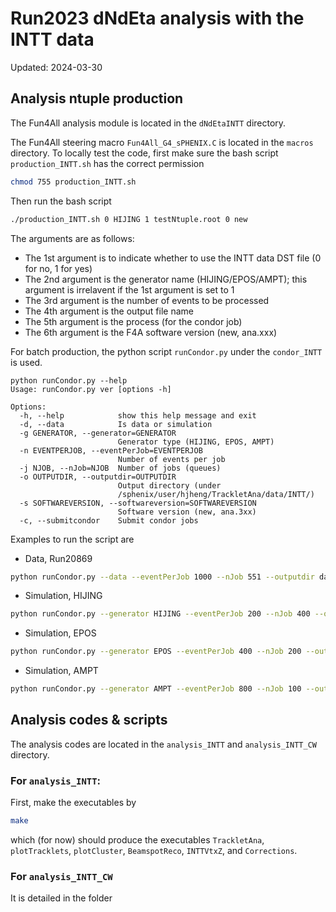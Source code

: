 # Run2023 dNdEta analysis with the INTT data
Updated: 2024-03-30

## Analysis ntuple production
The Fun4All analysis module is located in the `dNdEtaINTT` directory.  

The Fun4All steering macro `Fun4All_G4_sPHENIX.C` is located in the `macros` directory. To locally test the code, first make sure the bash script `production_INTT.sh` has the correct permission
```bash
chmod 755 production_INTT.sh
```
Then run the bash script 
```bash
./production_INTT.sh 0 HIJING 1 testNtuple.root 0 new
```
The arguments are as follows:
- The 1st argument is to indicate whether to use the INTT data DST file (0 for no, 1 for yes)
- The 2nd argument is the generator name (HIJING/EPOS/AMPT); this argument is irrelavent if the 1st argument is set to 1
- The 3rd argument is the number of events to be processed
- The 4th argument is the output file name
- The 5th argument is the process (for the condor job)
- The 6th argument is the F4A software version (new, ana.xxx)

For batch production, the python script `runCondor.py` under the `condor_INTT` is used. 
```
python runCondor.py --help
Usage: runCondor.py ver [options -h]

Options:
  -h, --help            show this help message and exit
  -d, --data            Is data or simulation
  -g GENERATOR, --generator=GENERATOR
                        Generator type (HIJING, EPOS, AMPT)
  -n EVENTPERJOB, --eventPerJob=EVENTPERJOB
                        Number of events per job
  -j NJOB, --nJob=NJOB  Number of jobs (queues)
  -o OUTPUTDIR, --outputdir=OUTPUTDIR
                        Output directory (under
                        /sphenix/user/hjheng/TrackletAna/data/INTT/)
  -s SOFTWAREVERSION, --softwareversion=SOFTWAREVERSION
                        Software version (new, ana.3xx)
  -c, --submitcondor    Submit condor jobs
```
Examples to run the script are
- Data, Run20869
```bash
python runCondor.py --data --eventPerJob 1000 --nJob 551 --outputdir data_Run20869 --softwareversion ana.382 --submitcondor
```
- Simulation, HIJING
```bash
python runCondor.py --generator HIJING --eventPerJob 200 --nJob 400 --outputdir HIJING_ana398_xvtx-0p04cm_yvtx0p24cm_zvtx-20cm_dummyAlignParams --softwareversion ana.398 --submitcondor
```
- Simulation, EPOS
```bash
python runCondor.py --generator EPOS --eventPerJob 400 --nJob 200 --outputdir EPOS_ana399_xvtx-0p04cm_yvtx0p24cm_zvtx-20cm_dummyAlignParams --softwareversion ana.399  --submitcondor
```
- Simulation, AMPT
```bash
python runCondor.py --generator AMPT --eventPerJob 800 --nJob 100 --outputdir AMPT_ana400_xvtx-0p04cm_yvtx0p24cm_zvtx-20cm_dummyAlignParams --softwareversion ana.400 --submitcondor
```

## Analysis codes & scripts
The analysis codes are located in the `analysis_INTT` and `analysis_INTT_CW` directory.

### For `analysis_INTT`:
First, make the executables by
```bash
make
```
which (for now) should produce the executables `TrackletAna`, `plotTracklets`, `plotCluster`, `BeamspotReco`, `INTTVtxZ`, and `Corrections`. 

### For `analysis_INTT_CW`
It is detailed in the folder



